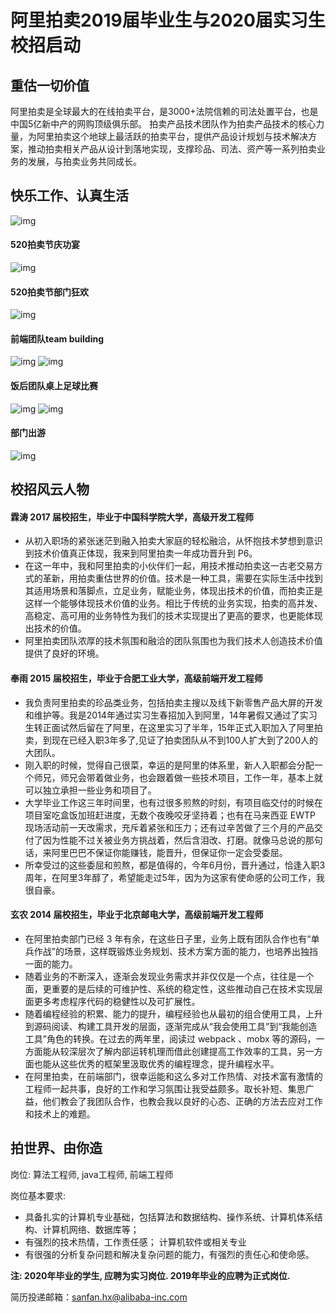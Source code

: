 # 阿里拍卖2019届毕业生与2020届实习生校招启动

## 重估一切价值

阿里拍卖是全球最大的在线拍卖平台，是3000+法院信赖的司法处置平台，也是中国5亿新中产的网购顶级俱乐部。
拍卖产品技术团队作为拍卖产品技术的核心力量，为阿里拍卖这个地球上最活跃的拍卖平台，提供产品设计规划与技术解决方案，推动拍卖相关产品从设计到落地实现，支撑珍品、司法、资产等一系列拍卖业务的发展，与拍卖业务共同成长。

## 快乐工作、认真生活

![img](https://img.alicdn.com/tfs/TB1d0jfGx9YBuNjy0FfXXXIsVXa-1280-851.jpg)
#### 520拍卖节庆功宴
![img](https://img.alicdn.com/tfs/TB1wZO4GpOWBuNjy0FiXXXFxVXa-1080-1918.jpg)
#### 520拍卖节部门狂欢
![img](https://img.alicdn.com/tfs/TB18N4gGGmWBuNjy1XaXXXCbXXa-1620-1080.jpg)
#### 前端团队team building
![img](https://img.alicdn.com/tfs/TB1eD5FGAyWBuNjy0FpXXassXXa-1440-1080.jpg)
![img](https://img.alicdn.com/tfs/TB1Qy26Gr9YBuNjy0FgXXcxcXXa-1440-1080.jpg)
#### 饭后团队桌上足球比赛
![img](https://img.alicdn.com/tfs/TB1VRIzXjrguuRjy0FeXXXcbFXa-4032-3024.jpg)
![img](https://img.alicdn.com/tfs/TB1EJffGx9YBuNjy0FfXXXIsVXa-1126-750.jpg)
#### 部门出游
![img](https://img.alicdn.com/tfs/TB1p.qSGrGYBuNjy0FoXXciBFXa-4032-3024.jpg)


## 校招风云人物

####  霖涛 2017 届校招生，毕业于中国科学院大学，高级开发工程师

  - 从初入职场的紧张迷茫到融入拍卖大家庭的轻松融洽，从怀抱技术梦想到意识到技术价值真正体现，我来到阿里拍卖一年成功晋升到 P6。
  - 在这一年中，我和阿里拍卖的小伙伴们一起，用技术推动拍卖这一古老交易方式的革新，用拍卖重估世界的价值。技术是一种工具，需要在实际生活中找到其适用场景和落脚点，立足业务，赋能业务，体现出技术的价值，而拍卖正是这样一个能够体现技术价值的业务。相比于传统的业务实现，拍卖的高并发、高稳定、高可用的业务特性为我们的技术实现提出了更高的要求，也更能体现出技术的价值。
  - 阿里拍卖团队浓厚的技术氛围和融洽的团队氛围也为我们技术人创造技术价值提供了良好的环境。
  

#### 奉雨 2015 届校招生，毕业于合肥工业大学，高级前端开发工程师

  - 我负责阿里拍卖的珍品类业务，包括拍卖主搜以及线下新零售产品大屏的开发和维护等。我是2014年通过实习生春招加入到阿里，14年暑假又通过了实习生转正面试然后留在了阿里，在这里实习了半年，15年正式入职加入了阿里拍卖，到现在已经入职3年多了,见证了拍卖团队从不到100人扩大到了200人的大团队。
  - 刚入职的时候，觉得自己很菜，幸运的是阿里的体系里，新人入职都会分配一个师兄，师兄会带着做业务，也会跟着做一些技术项目，工作一年，基本上就可以独立承担一些业务和项目了。
  -  大学毕业工作这三年时间里，也有过很多煎熬的时刻，有项目临交付的时候在项目室吃盒饭加班赶进度，无数个夜晚咬牙坚持着；也有在马来西亚 EWTP 现场活动前一天改需求，充斥着紧张和压力；还有过辛苦做了三个月的产品交付了因为性能不过关被业务方挑战着，然后含泪改、打磨。就像马总说的那句话，来阿里巴巴不保证你能赚钱，能晋升，但保证你一定会受委屈。 
  -  所幸受过的这些委屈和煎熬，都是值得的，今年6月份，晋升通过，恰逢入职3周年，在阿里3年醇了，希望能走过5年，因为为这家有使命感的公司工作，我很自豪。
  
  
#### 玄农 2014 届校招生，毕业于北京邮电大学，高级前端开发工程师

  - 在阿里拍卖部门已经 3 年有余，在这些日子里，业务上既有团队合作也有“单兵作战”的场景，这样既锻炼业务规划、技术方案方面的能力，也培养出独挡一面的能力。
  - 随着业务的不断深入，逐渐会发现业务需求并非仅仅是一个点，往往是一个面，更重要的是后续的可维护性、系统的稳定性，这些推动自己在技术实现层面更多考虑程序代码的稳健性以及可扩展性。
  - 随着编程经验的积累、能力的提升，编程经验也从最初的组合使用工具，上升到源码阅读、构建工具开发的层面，逐渐完成从“我会使用工具”到“我能创造工具”角色的转换。在过去的两年里，阅读过 webpack 、mobx 等的源码，一方面能从较深层次了解内部运转机理而借此创建提高工作效率的工具，另一方面也能从这些优秀的框架里汲取优秀的编程理念，提升编程水平。
  - 在阿里拍卖，在前端部门，很幸运能和这么多对工作热情、对技术富有激情的工程师一起共事，良好的工作和学习氛围让我受益颇多。取长补短、集思广益，他们教会了我团队合作，也教会我以良好的心态、正确的方法去应对工作和技术上的难题。
  
## 拍世界、由你造
岗位: 算法工程师, java工程师, 前端工程师

岗位基本要求: 

- 具备扎实的计算机专业基础，包括算法和数据结构、操作系统、计算机体系结构、计算机网络、数据库等；
- 有强烈的技术热情，工作责任感； 计算机软件或相关专业
- 有很强的分析复杂问题和解决复杂问题的能力，有强烈的责任心和使命感。

**注: 2020年毕业的学生, 应聘为实习岗位. 2019年毕业的应聘为正式岗位.**


简历投递邮箱：sanfan.hx@alibaba-inc.com
